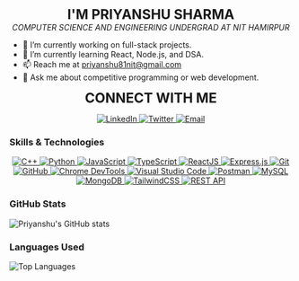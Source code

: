 <p align="center">
  <strong style="font-size: 24px;">I'M PRIYANSHU SHARMA</strong><br/>
  <em>COMPUTER SCIENCE AND ENGINEERING UNDERGRAD AT NIT HAMIRPUR</em>
</p>





- 🔭 I’m currently working on full-stack projects.
- 🌱 I’m currently learning React, Node.js, and DSA.
- 📫 Reach me at [priyanshu81nit@gmail.com](mailto:priyanshu81nit@gmail.com)
- 💬 Ask me about competitive programming or web development.


<p align="center">
  <strong style="font-size: 24px;">CONNECT WITH ME</strong><br/>
  
</p>
<p align="center">
  <a href="https://www.linkedin.com/in/priyanshu-sharma81nit" target="_blank">
    <img src="https://img.shields.io/badge/LinkedIn-%230077B5.svg?style=for-the-badge&logo=linkedin&logoColor=white" alt="LinkedIn" />
  </a>
  <a href="https://x.com/Priyanshu_S81?t=fWyS6K78NCb8WvbYF1SEhg&s=09" target="_blank">
    <img src="https://img.shields.io/badge/Twitter-%231DA1F2.svg?style=for-the-badge&logo=Twitter&logoColor=white" alt="Twitter" />
  </a>
  <a href="mailto:priyanshu81nit@gmail.com">
    <img src="https://img.shields.io/badge/Email-D14836?style=for-the-badge&logo=gmail&logoColor=white" alt="Email" />
  </a>
</p>

### Skills & Technologies
<p align="center">
  <a href="https://isocpp.org/" target="_blank">
    <img src="https://img.shields.io/badge/C%2B%2B-%2300599C.svg?style=for-the-badge&logo=cplusplus&logoColor=white" alt="C++" />
  </a>
  <a href="https://www.python.org/" target="_blank">
    <img src="https://img.shields.io/badge/Python-%233776AB.svg?style=for-the-badge&logo=python&logoColor=white" alt="Python" />
  </a>
  <a href="https://www.javascript.com/" target="_blank">
    <img src="https://img.shields.io/badge/JavaScript-%23323330.svg?style=for-the-badge&logo=javascript&logoColor=%23F7DF1E" alt="JavaScript" />
  </a>
  <a href="https://www.typescriptlang.org/" target="_blank">
    <img src="https://img.shields.io/badge/TypeScript-%233178C6.svg?style=for-the-badge&logo=typescript&logoColor=white" alt="TypeScript" />
  </a>
  <a href="https://reactjs.org/" target="_blank">
    <img src="https://img.shields.io/badge/React-%2361DAFB.svg?style=for-the-badge&logo=react&logoColor=white" alt="ReactJS" />
  </a>
  <a href="https://expressjs.com/" target="_blank">
    <img src="https://img.shields.io/badge/Express.js-%23404D59.svg?style=for-the-badge&logo=express&logoColor=white" alt="Express.js" />
  </a>
  <a href="https://git-scm.com/" target="_blank">
    <img src="https://img.shields.io/badge/Git-%23F05032.svg?style=for-the-badge&logo=git&logoColor=white" alt="Git" />
  </a>
  <a href="https://github.com/" target="_blank">
    <img src="https://img.shields.io/badge/GitHub-%23181717.svg?style=for-the-badge&logo=github&logoColor=white" alt="GitHub" />
  </a>
  <a href="https://developers.google.com/web/tools/chrome-devtools" target="_blank">
    <img src="https://img.shields.io/badge/Chrome%20DevTools-%234A8EBA.svg?style=for-the-badge&logo=googlechrome&logoColor=white" alt="Chrome DevTools" />
  </a>
  <a href="https://code.visualstudio.com/" target="_blank">
    <img src="https://img.shields.io/badge/VS%20Code-%23007ACC.svg?style=for-the-badge&logo=visualstudiocode&logoColor=white" alt="Visual Studio Code" />
  </a>
  <a href="https://www.postman.com/" target="_blank">
    <img src="https://img.shields.io/badge/Postman-%23FF6C37.svg?style=for-the-badge&logo=postman&logoColor=white" alt="Postman" />
  </a>
  <a href="https://www.mysql.com/" target="_blank">
    <img src="https://img.shields.io/badge/MySQL-%234479A1.svg?style=for-the-badge&logo=mysql&logoColor=white" alt="MySQL" />
  </a>
  <a href="https://www.mongodb.com/" target="_blank">
    <img src="https://img.shields.io/badge/MongoDB-%2347A248.svg?style=for-the-badge&logo=mongodb&logoColor=white" alt="MongoDB" />
  </a>
  <a href="https://tailwindcss.com/" target="_blank">
    <img src="https://img.shields.io/badge/Tailwind%20CSS-%2338B2E8.svg?style=for-the-badge&logo=tailwindcss&logoColor=white" alt="TailwindCSS" />
  </a>
  <a href="https://restfulapi.net/" target="_blank">
    <img src="https://img.shields.io/badge/REST%20API-%232E7BBF.svg?style=for-the-badge&logo=restapi&logoColor=white" alt="REST API" />
  </a>
</p>


### GitHub Stats
![Priyanshu's GitHub stats](https://github-readme-stats.vercel.app/api?username=priyanshu81nit26&show_icons=true&theme=radical)

### Languages Used
![Top Languages](https://github-readme-stats.vercel.app/api/top-langs/?username=priyanshu81nit26&layout=compact&theme=radical)
